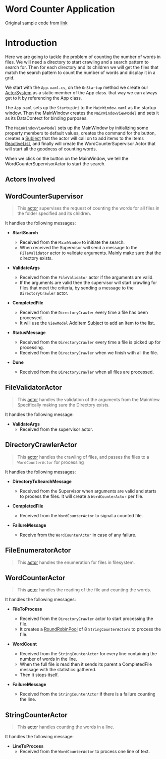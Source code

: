 # Word Counter Application

Original sample code from [link](http://www.toptal.com/scala/concurrency-and-fault-tolerance-made-easy-an-intro-to-akka)


# Introduction

Here we are going to tackle the problem of counting the number of words in files. We will need a directory to start crawling and a search pattern to search for. Then for each directory and its children we will get the files that match the search pattern to count the number of words and display it in a grid.


We start with the `App.xaml.cs`, on the `OnStartup` method we create our [ActorSystem](<http://getakka.net/docs/concepts/actorsystem>) as a static member of the App class. that way we can always get to it by referencing the App class.

The `App.xaml` sets up the `StartupUri` to the `MainWindow.xaml` as the startup window. Then the MainWindow creates the `MainWindowViewModel` and sets it as its DataContext for binding purposes.

The `MainWindowViewModel` sets up the MainWindow by initializing some property members to default values, creates the command for the button, creates a [Subject](<http://www.introtorx.com/content/v1.0.10621.0/02_KeyTypes.html>) that the actor will call on to add items to the Items [ReactiveList](<http://reactiveui.readthedocs.org/en/stable/basics/reactive-list/>), and finally will create the WordCounterSupervisor Actor that will start all the goodness of counting words.

When we click on the button on the MainWindow, we tell the WordCounterSupervisorActor to start the search.


## Actors Involved

## WordCounterSupervisor

>This [actor](<http://getakka.net/docs/Working%20with%20actors>) supervises the request of counting the words for all files in the folder specified and its children.

It handles the following messages:

* **StartSearch**
  * Received from the `MainWindow` to initiate the search.
  * When received the Supervisor will send a message to the `FileValidator` actor to validate arguments. Mainly make sure that the directory exists.
 
* **ValidateArgs**
  * Received from the `FileValidator` actor if the arguments are valid.
  * If the arguments are valid then the supervisor will start crawling for files that meet the criteria, by sending a message to the `DirectoryCrawler` actor.
  
* **CompletedFile**
  * Received from the `DirectoryCrawler` every time a file has been processed.
  * It will use the `ViewModel` AddItem Subject to add an Item to the list.
  
* **StatusMessage**
  * Received from the `DirectoryCrawler` every time a file is picked up for processing.
  * Received from the `DirectoryCrawler` when we finish with all the file.

* **Done**
  * Received from the `DirectoryCrawler` when all files are processed.

## FileValidatorActor

>This [actor](<http://getakka.net/docs/Working%20with%20actors>) handles the validation of the arguments from the MainView. Specifically making sure the Directory exists.

It handles the following message:

* **ValidateArgs**
  * Received from the supervisor actor.

## DirectoryCrawlerActor

>This [actor](<http://getakka.net/docs/Working%20with%20actors>) handles the crawling of files, and passes the files to a `WordCounterActor` for processing

It handles the following messages:

* **DirectoryToSearchMessage**
  * Received from the Supervisor when arguments are valid and starts to process the files. It will create a `WordCounterActor` per file.

* **CompletedFile**
  * Received from the `WordCounterActor` to signal a counted file.

* **FailureMessage**
  * Receive from the `WordCounterActor` in case of any failure. 


## FileEnumeratorActor

>This [actor](<http://getakka.net/docs/Working%20with%20actors>) handles the enumeration for files in filesystem.

## WordCounterActor

>This [actor](<http://getakka.net/docs/Working%20with%20actors>) handles the reading of the file and counting the words.

It handles the following messages:

* **FileToProcess**
  * Received from the `DirectoryCrawler` actor to start processing the file.
  * It creates a [RoundRobinPool](<http://getakka.net/docs/working-with-actors/Routers#roundrobin>) of 8 `StringCounterActors` to process the file.    

* **WordCount**
  * Received from the `StringCounterActor` for every line containing the number of words in the line.
  * When the full file is read then it sends its parent a CompletedFile message with the statistics gathered.
  * Then it stops itself.

* **FailureMessage**
  * Received from the `StringCounterActor` if there is a failure counting the line.

## StringCounterActor

>This [actor](<http://getakka.net/docs/Working%20with%20actors>) handles counting the words in a line.

It handles the following message:

* **LineToProcess**
  * Received from the `WordCounterActor` to process one line of text.

